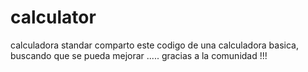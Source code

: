 # calculator
calculadora standar
comparto este codigo de una calculadora basica, buscando que se pueda mejorar ..... gracias a la comunidad !!!
